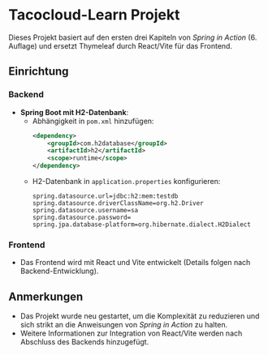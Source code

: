# Tacocloud-Learn Projekt

Dieses Projekt basiert auf den ersten drei Kapiteln von *Spring in Action* (6. Auflage) und ersetzt Thymeleaf durch React/Vite für das Frontend.

## Einrichtung

### Backend
- **Spring Boot mit H2-Datenbank**:
  - Abhängigkeit in `pom.xml` hinzufügen:
    ```xml
    <dependency>
        <groupId>com.h2database</groupId>
        <artifactId>h2</artifactId>
        <scope>runtime</scope>
    </dependency>
    ```
  - H2-Datenbank in `application.properties` konfigurieren:
    ```properties
    spring.datasource.url=jdbc:h2:mem:testdb
    spring.datasource.driverClassName=org.h2.Driver
    spring.datasource.username=sa
    spring.datasource.password=
    spring.jpa.database-platform=org.hibernate.dialect.H2Dialect
    ```

### Frontend
- Das Frontend wird mit React und Vite entwickelt (Details folgen nach Backend-Entwicklung).

## Anmerkungen
- Das Projekt wurde neu gestartet, um die Komplexität zu reduzieren und sich strikt an die Anweisungen von *Spring in Action* zu halten.
- Weitere Informationen zur Integration von React/Vite werden nach Abschluss des Backends hinzugefügt.

